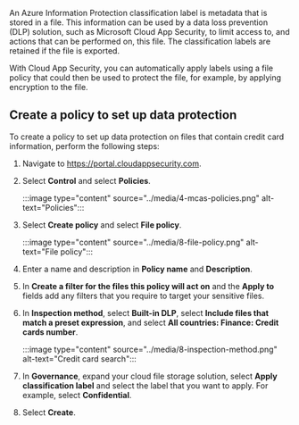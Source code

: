 An Azure Information Protection classification label is metadata that is stored in a file. This information can be used by a data loss prevention (DLP) solution, such as Microsoft Cloud App Security, to limit access to, and actions that can be performed on, this file. The classification labels are retained if the file is exported.

With Cloud App Security, you can automatically apply labels using a file policy that could then be used to protect the file, for example, by applying encryption to the file.

## Create a policy to set up data protection

To create a policy to set up data protection on files that contain credit card information, perform the following steps:

1. Navigate to <https://portal.cloudappsecurity.com>.
2. Select **Control** and select **Policies**.

    :::image type="content" source="../media/4-mcas-policies.png" alt-text="Policies":::

3. Select **Create policy** and select **File policy**.

    :::image type="content" source="../media/8-file-policy.png" alt-text="File policy":::

4. Enter a name and description in **Policy name** and **Description**.
5. In **Create a filter for the files this policy will act on** and the **Apply to** fields add any filters that you require to target your sensitive files.
6. In **Inspection method**, select **Built-in DLP**, select **Include files that match a preset expression**, and select **All countries: Finance: Credit cards number**.

    :::image type="content" source="../media/8-inspection-method.png" alt-text="Credit card search":::

7. In **Governance**, expand your cloud file storage solution, select **Apply classification label** and select the label that you want to apply. For example, select **Confidential**.

8. Select **Create**.

